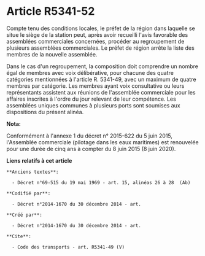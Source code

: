 # Article R5341-52

Compte tenu des conditions locales, le préfet de la région dans laquelle se situe le siège de la station peut, après avoir
recueilli l'avis favorable des assemblées commerciales concernées, procéder au regroupement de plusieurs assemblées
commerciales. Le préfet de région arrête la liste des membres de la nouvelle assemblée. 

Dans le cas d'un regroupement, la composition doit comprendre un nombre égal de membres avec voix délibérative, pour chacune
des quatre catégories mentionnées à l'article R. 5341-49, avec un maximum de quatre membres par catégorie. Les membres ayant
voix consultative ou leurs représentants assistent aux réunions de l'assemblée commerciale pour les affaires inscrites à
l'ordre du jour relevant de leur compétence. Les assemblées uniques communes à plusieurs ports sont soumises aux dispositions
du présent alinéa.

**Nota:**

Conformément à l'annexe 1 du décret n° 2015-622 du 5 juin 2015, l'Assemblée commerciale (pilotage dans les eaux maritimes)
est renouvelée pour une durée de cinq ans à compter du 8 juin 2015 (8 juin 2020).

**Liens relatifs à cet article**

	**Anciens textes**:

	  - Décret n°69-515 du 19 mai 1969 - art. 15, alinéas 26 à 28  (Ab)

	**Codifié par**:

	  - Décret n°2014-1670 du 30 décembre 2014 - art.

	**Créé par**:

	  - Décret n°2014-1670 du 30 décembre 2014 - art.

	**Cite**:

	  - Code des transports - art. R5341-49 (V)
